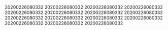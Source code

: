 20200226080332
20200226080332
20200226080332
20200226080332
20200226080332
20200226080332
20200226080332
20200226080332
20200226080332
20200226080332
20200226080332
20200226080332
20200226080332
20200226080332
20200226080332
